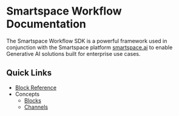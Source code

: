 # Smartspace Workflow Documentation

The Smartspace Workflow SDK is a powerful framework used in conjunction with the Smartspace platform [smartspace.ai](https://smartspace.ai/home) to enable Generative AI solutions built for enterprise use cases.

## Quick Links

- [Block Reference](block-reference/index.md)
- Concepts
    - [Blocks](concepts/blocks/index.md)
    - [Channels](concepts/channels.md)